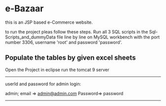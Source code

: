 # e-Bazaar
this is an JSP based e-Commerce website.

to run the project pleas follow these steps.
Run all 3 SQL scripts in the Sql-Scripts_and_dummyData file line by line on
MySQL workbench with the port number 3306,
username 'root' and password 'password'.

Populate the tables by given excel sheets
----------------------------------------------------

Open the Project in eclipse run the tomcat 9 server

----------------------------------------------------

userId and password for admin login:

admin; email => admin@admin.com
       Password=> password

----------------------------------------------------
